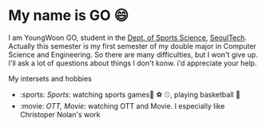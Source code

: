 # My name is GO :smile:
I am YoungWoon GO, student in the [Dept. of Sports Science](https://sports.seoultech.ac.kr/), [SeoulTech](https://www.seoultech.ac.kr/index.jsp).
Actually this semester is my first semester of my double major in Computer Science and Engineering. So there are many difficulties, but I won't give up.
I'll ask a lot of questions about things I don't konw. i'd appreciate your help.

My intersets and hobbies
* :sports: _Sports_: watching sports games:basketball: :soccer: :baseball:, playing basketball :basketball:
* :movie: _OTT, Movie_: watching OTT and Movie. I especially like Christoper Nolan's work

<!--
**YoungWoon-Go/YoungWoon-GO** is a ✨ _special_ ✨ repository because its `README.md` (this file) appears on your GitHub profile.

Here are some ideas to get you started:

- 🔭 I’m currently working on ...
- 🌱 I’m currently learning ...
- 👯 I’m looking to collaborate on ...
- 🤔 I’m looking for help with ...
- 💬 Ask me about ...
- 📫 How to reach me: ...
- 😄 Pronouns: ...
- ⚡ Fun fact: ...
-->
